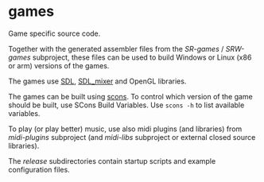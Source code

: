 # games

Game specific source code.

Together with the generated assembler files from the *SR-games* / *SRW-games* subproject, these files can be used to build Windows or Linux (x86 or arm) versions of the games.

The games use [SDL](https://libsdl.org/ "Simple DirectMedia Layer"), [SDL_mixer](https://www.libsdl.org/projects/SDL_mixer/ "sample multi-channel audio mixer library") and OpenGL libraries.

The games can be built using [scons](http://scons.org/ "SCons: A software construction tool"). To control which version of the game should be built, use SCons Build Variables. Use `scons -h` to list available variables.

To play (or play better) music, use also midi plugins (and libraries) from *midi-plugins* subproject (and *midi-libs* subproject or external closed source libraries).

The *release* subdirectories contain startup scripts and example configuration files.
